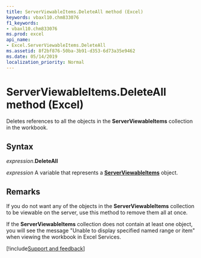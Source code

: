 ```yaml
---
title: ServerViewableItems.DeleteAll method (Excel)
keywords: vbaxl10.chm833076
f1_keywords:
- vbaxl10.chm833076
ms.prod: excel
api_name:
- Excel.ServerViewableItems.DeleteAll
ms.assetid: 8f2bf876-50ba-3b91-d353-6d73a35e9462
ms.date: 05/14/2019
localization_priority: Normal
---
```



# ServerViewableItems.DeleteAll method (Excel)

Deletes references to all the objects in the **ServerViewableItems** collection in the workbook.


## Syntax

_expression_.**DeleteAll**

_expression_ A variable that represents a **[ServerViewableItems](Excel.ServerViewableItems.md)** object.


## Remarks

If you do not want any of the objects in the **ServerViewableItems** collection to be viewable on the server, use this method to remove them all at once.

If the **ServerViewableItems** collection does not contain at least one object, you will see the message "Unable to display specified named range or item" when viewing the workbook in Excel Services.




[!include[Support and feedback](~/includes/feedback-boilerplate.md)]